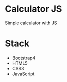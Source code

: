 <h1> Calculator JS </h1>
<p> Simple calculator with JS </p>

<h1> Stack </h1>
<ul>
 <li>Bootstrap4</li>
 <li>HTML5</li>
 <li>CSS3</li>
 <li>JavaScript</li>
</ul>
